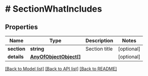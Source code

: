 # # SectionWhatIncludes

## Properties

Name | Type | Description | Notes
------------ | ------------- | ------------- | -------------
**section** | **string** | Section title | [optional]
**details** | [**AnyOfObjectObject[]**](AnyOfObjectObject.md) |  | [optional]

[[Back to Model list]](../../README.md#models) [[Back to API list]](../../README.md#endpoints) [[Back to README]](../../README.md)
